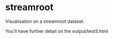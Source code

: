 # streamroot

Visualisation on a streamroot dataset.

You'll have further detail on the output/test5.html
